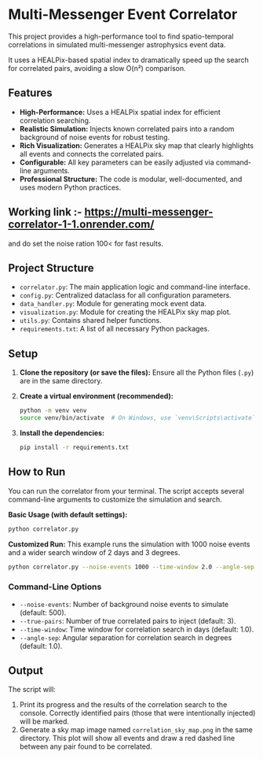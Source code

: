 # Multi-Messenger Event Correlator

This project provides a high-performance tool to find spatio-temporal correlations in simulated multi-messenger astrophysics event data.

It uses a HEALPix-based spatial index to dramatically speed up the search for correlated pairs, avoiding a slow O(n²) comparison.

## Features

- **High-Performance:** Uses a HEALPix spatial index for efficient correlation searching.
- **Realistic Simulation:** Injects known correlated pairs into a random background of noise events for robust testing.
- **Rich Visualization:** Generates a HEALPix sky map that clearly highlights all events and connects the correlated pairs.
- **Configurable:** All key parameters can be easily adjusted via command-line arguments.
- **Professional Structure:** The code is modular, well-documented, and uses modern Python practices.

## Working link :- https://multi-messenger-correlator-1-1.onrender.com/
and do set the noise ration 100< for fast results.


## Project Structure

- `correlator.py`: The main application logic and command-line interface.
- `config.py`: Centralized dataclass for all configuration parameters.
- `data_handler.py`: Module for generating mock event data.
- `visualization.py`: Module for creating the HEALPix sky map plot.
- `utils.py`: Contains shared helper functions.
- `requirements.txt`: A list of all necessary Python packages.

## Setup

1.  **Clone the repository (or save the files):**
    Ensure all the Python files (`.py`) are in the same directory.

2.  **Create a virtual environment (recommended):**
    ```bash
    python -m venv venv
    source venv/bin/activate  # On Windows, use `venv\Scripts\activate`
    ```

3.  **Install the dependencies:**
    ```bash
    pip install -r requirements.txt
    ```

## How to Run

You can run the correlator from your terminal. The script accepts several command-line arguments to customize the simulation and search.

**Basic Usage (with default settings):**

```bash
python correlator.py
```

**Customized Run:**
This example runs the simulation with 1000 noise events and a wider search window of 2 days and 3 degrees.

```bash
python correlator.py --noise-events 1000 --time-window 2.0 --angle-sep 3.0
```

### Command-Line Options

-   `--noise-events`: Number of background noise events to simulate (default: 500).
-   `--true-pairs`: Number of true correlated pairs to inject (default: 3).
-   `--time-window`: Time window for correlation search in days (default: 1.0).
-   `--angle-sep`: Angular separation for correlation search in degrees (default: 1.0).

## Output

The script will:
1.  Print its progress and the results of the correlation search to the console. Correctly identified pairs (those that were intentionally injected) will be marked.
2.  Generate a sky map image named `correlation_sky_map.png` in the same directory. This plot will show all events and draw a red dashed line between any pair found to be correlated.
